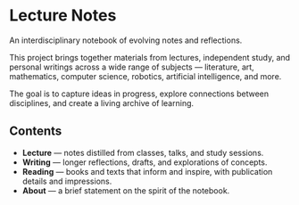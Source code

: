 # Lecture Notes

An interdisciplinary notebook of evolving notes and reflections.

This project brings together materials from lectures, independent study, and personal writings across a wide range of subjects — literature, art, mathematics, computer science, robotics, artificial intelligence, and more.  

The goal is to capture ideas in progress, explore connections between disciplines, and create a living archive of learning.


## Contents

- **Lecture** — notes distilled from classes, talks, and study sessions.  
- **Writing** — longer reflections, drafts, and explorations of concepts.  
- **Reading** — books and texts that inform and inspire, with publication details and impressions.  
- **About** — a brief statement on the spirit of the notebook.  


